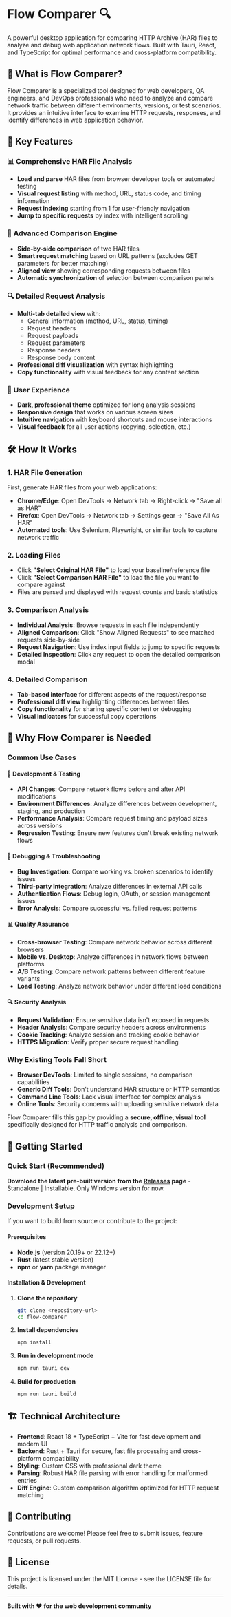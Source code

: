 # Flow Comparer 🔍

A powerful desktop application for comparing HTTP Archive (HAR) files to analyze and debug web application network flows. Built with Tauri, React, and TypeScript for optimal performance and cross-platform compatibility.

## 🎯 What is Flow Comparer?

Flow Comparer is a specialized tool designed for web developers, QA engineers, and DevOps professionals who need to analyze and compare network traffic between different environments, versions, or test scenarios. It provides an intuitive interface to examine HTTP requests, responses, and identify differences in web application behavior.

## 🚀 Key Features

### 📊 **Comprehensive HAR File Analysis**
- **Load and parse** HAR files from browser developer tools or automated testing
- **Visual request listing** with method, URL, status code, and timing information
- **Request indexing** starting from 1 for user-friendly navigation
- **Jump to specific requests** by index with intelligent scrolling

### 🔄 **Advanced Comparison Engine**
- **Side-by-side comparison** of two HAR files
- **Smart request matching** based on URL patterns (excludes GET parameters for better matching)
- **Aligned view** showing corresponding requests between files
- **Automatic synchronization** of selection between comparison panels

### 🔍 **Detailed Request Analysis**
- **Multi-tab detailed view** with:
  - General information (method, URL, status, timing)
  - Request headers
  - Request payloads
  - Request parameters
  - Response headers
  - Response body content
- **Professional diff visualization** with syntax highlighting
- **Copy functionality** with visual feedback for any content section

### 🎨 **User Experience**
- **Dark, professional theme** optimized for long analysis sessions
- **Responsive design** that works on various screen sizes
- **Intuitive navigation** with keyboard shortcuts and mouse interactions
- **Visual feedback** for all user actions (copying, selection, etc.)

## 🛠️ How It Works

### 1. **HAR File Generation**
First, generate HAR files from your web applications:
- **Chrome/Edge**: Open DevTools → Network tab → Right-click → "Save all as HAR"
- **Firefox**: Open DevTools → Network tab → Settings gear → "Save All As HAR"
- **Automated tools**: Use Selenium, Playwright, or similar tools to capture network traffic

### 2. **Loading Files**
- Click **"Select Original HAR File"** to load your baseline/reference file
- Click **"Select Comparison HAR File"** to load the file you want to compare against
- Files are parsed and displayed with request counts and basic statistics

### 3. **Comparison Analysis**
- **Individual Analysis**: Browse requests in each file independently
- **Aligned Comparison**: Click "Show Aligned Requests" to see matched requests side-by-side
- **Request Navigation**: Use index input fields to jump to specific requests
- **Detailed Inspection**: Click any request to open the detailed comparison modal

### 4. **Detailed Comparison**
- **Tab-based interface** for different aspects of the request/response
- **Professional diff view** highlighting differences between files
- **Copy functionality** for sharing specific content or debugging
- **Visual indicators** for successful copy operations

## 🎯 Why Flow Comparer is Needed

### **Common Use Cases**

#### 🔧 **Development & Testing**
- **API Changes**: Compare network flows before and after API modifications
- **Environment Differences**: Analyze differences between development, staging, and production
- **Performance Analysis**: Compare request timing and payload sizes across versions
- **Regression Testing**: Ensure new features don't break existing network flows

#### 🐛 **Debugging & Troubleshooting**
- **Bug Investigation**: Compare working vs. broken scenarios to identify issues
- **Third-party Integration**: Analyze differences in external API calls
- **Authentication Flows**: Debug login, OAuth, or session management issues
- **Error Analysis**: Compare successful vs. failed request patterns

#### 📊 **Quality Assurance**
- **Cross-browser Testing**: Compare network behavior across different browsers
- **Mobile vs. Desktop**: Analyze differences in network flows between platforms
- **A/B Testing**: Compare network patterns between different feature variants
- **Load Testing**: Analyze network behavior under different load conditions

#### 🔍 **Security Analysis**
- **Request Validation**: Ensure sensitive data isn't exposed in requests
- **Header Analysis**: Compare security headers across environments
- **Cookie Tracking**: Analyze session and tracking cookie behavior
- **HTTPS Migration**: Verify proper secure request handling

### **Why Existing Tools Fall Short**

- **Browser DevTools**: Limited to single sessions, no comparison capabilities
- **Generic Diff Tools**: Don't understand HAR structure or HTTP semantics
- **Command Line Tools**: Lack visual interface for complex analysis
- **Online Tools**: Security concerns with uploading sensitive network data

Flow Comparer fills this gap by providing a **secure, offline, visual tool** specifically designed for HTTP traffic analysis and comparison.

## 🚀 Getting Started

### Quick Start (Recommended)

**Download the latest pre-built version from the [Releases](https://github.com/Jaden024/flow-comparer/releases) page** - Standalone | Installable. Only Windows version for now.

### Development Setup

If you want to build from source or contribute to the project:

#### Prerequisites
- **Node.js** (version 20.19+ or 22.12+)
- **Rust** (latest stable version)
- **npm** or **yarn** package manager

#### Installation & Development

1. **Clone the repository**
   ```bash
   git clone <repository-url>
   cd flow-comparer
   ```

2. **Install dependencies**
   ```bash
   npm install
   ```

3. **Run in development mode**
   ```bash
   npm run tauri dev
   ```

4. **Build for production**
   ```bash
   npm run tauri build
   ```

## 🏗️ Technical Architecture

- **Frontend**: React 18 + TypeScript + Vite for fast development and modern UI
- **Backend**: Rust + Tauri for secure, fast file processing and cross-platform compatibility
- **Styling**: Custom CSS with professional dark theme
- **Parsing**: Robust HAR file parsing with error handling for malformed entries
- **Diff Engine**: Custom comparison algorithm optimized for HTTP request matching

## 🤝 Contributing

Contributions are welcome! Please feel free to submit issues, feature requests, or pull requests.

## 📄 License

This project is licensed under the MIT License - see the LICENSE file for details.

---

**Built with ❤️ for the web development community**
